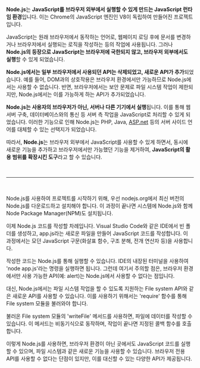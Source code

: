 **Node.js**는 **JavaScript를 브라우저 외부에서 실행할 수 있게 만드는 JavaScript 런타임 환경**입니다. 이는 Chrome의 JavaScript 엔진인 V8이 독립하여 만들어진 프로젝트입니다.

JavaScript는 원래 브라우저에서 동작하는 언어로, 웹페이지 로딩 후에 문서를 변경하거나 브라우저에서 실행되는 로직을 작성하는 등의 작업에 사용됩니다. 그러나 **Node.js의 등장으로 JavaScript는 브라우저에 국한되지 않고, 브라우저 외부에서도 실행**할 수 있게 되었습니다.

**Node.js에서는 일부 브라우저에서 사용되던 API는 삭제되었고, 새로운 API가 추가**되었습니다. 예를 들어, DOM과의 상호작용은 브라우저 환경에서만 가능하므로 Node.js에서는 사용할 수 없습니다. 반면, 브라우저에서는 보안 문제로 파일 시스템 작업이 제한되지만, Node.js에서는 이를 가능하게 하는 API가 추가되었습니다.

**Node.js는 사용자의 브라우저가 아닌, 서버나 다른 기기에서 실행**됩니다. 이를 통해 웹 서버 구축, 데이터베이스와의 통신 등 서버 측 작업을 JavaScript로 처리할 수 있게 되었습니다. 이러한 기능으로 인해 Node.js는 PHP, Java, [ASP.net](http://asp.net/) 등의 서버 사이드 언어를 대체할 수 있는 선택지가 되었습니다.

따라서, **Node.js**는 브라우저 외부에서 JavaScript를 사용할 수 있게 하면서, 동시에 새로운 기능을 추가하고 브라우저에서만 가능했던 기능을 제거하여, **JavaScript의 활용 범위를 확장시킨 도구**라고 할 수 있습니다.

<br/>

---

<br/>

Node.js를 사용하여 프로젝트를 시작하기 위해, 우선 nodejs.org에서 최신 버전의 Node.js를 다운로드하고 설치해야 합니다. 이 과정이 끝나면 시스템에 Node.js와 함께 Node Package Manager(NPM)도 설치됩니다.

이제 Node.js 코드를 작성할 차례입니다. Visual Studio Code와 같은 IDE에서 빈 폴더를 생성하고, app.js라는 새로운 파일을 만들어 JavaScript 코드를 작성합니다. 이 과정에서는 모던 JavaScript 구문(화살표 함수, 구조 분해, 전개 연산자 등)을 사용합니다.

작성한 코드는 Node.js를 통해 실행할 수 있습니다. IDE의 내장된 터미널을 사용하여 'node app.js'라는 명령을 실행하면 됩니다. 그런데 여기서 주의할 점은, 브라우저 환경에서만 사용 가능한 API(예: alert)는 Node.js에서 사용할 수 없다는 점입니다.

대신, Node.js에서는 파일 시스템 작업을 할 수 있도록 지원하는 File system API와 같은 새로운 API를 사용할 수 있습니다. 이를 사용하기 위해서는 'require' 함수를 통해 File system 모듈을 불러와야 합니다.

불러온 File system 모듈의 'writeFile' 메서드를 사용하면, 파일에 데이터를 작성할 수 있습니다. 이 메서드는 비동기식으로 동작하며, 작업이 끝나면 지정된 콜백 함수를 호출합니다.

이렇게 Node.js를 사용하면, 브라우저 환경이 아닌 곳에서도 JavaScript 코드를 실행할 수 있으며, 파일 시스템과 같은 새로운 기능을 사용할 수 있습니다. 브라우저 전용 API를 사용할 수 없다는 단점이 있지만, 이를 대신할 수 있는 다양한 API가 제공됩니다.
